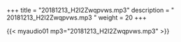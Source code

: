 +++
title = "20181213_H2I2Zwqpvws.mp3"
description = " 20181213_H2I2Zwqpvws.mp3 "
weight = 20
+++

{{< myaudio01 mp3="20181213_H2I2Zwqpvws.mp3" >}}

